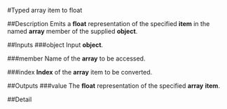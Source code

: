 #Typed array item to float

##Description
Emits a **float** representation of the specified **item** in the named **array** member of the supplied **object**.

##Inputs
###object
Input **object**.

###member
Name of the **array** to be accessed.

###index
**Index** of the **array** item to be converted.

##Outputs
###value
The **float** representation of the specified **array** **item**.

##Detail

